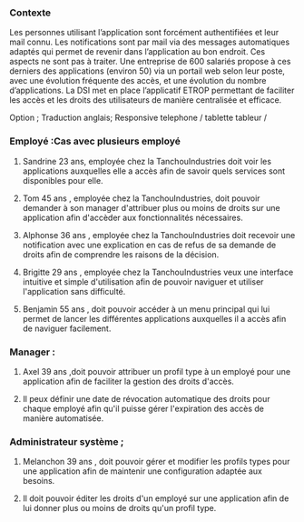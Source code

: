 ### Contexte 

Les personnes utilisant l’application sont forcément authentifiées et leur mail connu. Les
notifications sont par mail via des messages automatiques adaptés qui permet de revenir dans
l’application au bon endroit. Ces aspects ne sont pas à traiter.
Une entreprise de 600 salariés propose à ces derniers des applications (environ 50) via un
portail web selon leur poste, avec une évolution fréquente des accès, et une évolution du nombre
d’applications.
La DSI met en place l’applicatif ETROP permettant de faciliter les accès et les droits des
utilisateurs de manière centralisée et efficace.


Option ;
Traduction anglais;
Responsive telephone / tablette
tableur /




### Employé :Cas avec plusieurs employé

1. Sandrine 23 ans, employée chez la TanchouIndustries doit voir les applications auxquelles elle a accès afin de savoir quels services sont disponibles pour elle.



2. Tom 45 ans , employée chez la TanchouIndustries, doit pouvoir demander à son manager d'attribuer plus ou moins de droits sur une application afin d'accèder aux fonctionnalités nécessaires.

3. Alphonse 36 ans , employée chez la TanchouIndustries doit recevoir une notification avec une explication en cas de refus de sa demande de droits afin de comprendre les raisons de la décision.

4. Brigitte 29 ans , employée chez la TanchouIndustries veux une interface intuitive et simple d'utilisation afin de pouvoir naviguer et utiliser l'application sans difficulté.

5. Benjamin 55 ans , doit pouvoir accéder à un menu principal qui lui permet de lancer les différentes applications auxquelles il a  accès afin de naviguer facilement.


### Manager : 

1. Axel 39 ans ,doit pouvoir attribuer un profil type à un employé pour une application afin de faciliter la gestion des droits d'accès.

2. Il peux définir une date de révocation automatique des droits pour chaque employé afin qu'il puisse gérer l'expiration des accès de manière automatisée.

### __Administrateur système__ ;

1. Melanchon 39 ans , doit pouvoir gérer et modifier les profils types pour une application afin de maintenir une configuration adaptée aux besoins.

2. Il doit  pouvoir éditer les droits d'un employé sur une application afin de lui donner plus ou moins de droits qu'un profil type.



